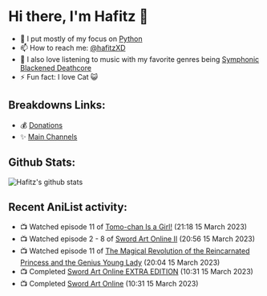 # Hi there, I'm Hafitz 👋
- 🐍 I put mostly of my focus on [Python](https://python.org)
- 📫 How to reach me: [@hafitzXD](https://t.me/hafitzXD)
- 🎵 I also love listening to music with my favorite genres being [Symphonic Blackened Deathcore](https://youtu.be/qyYmS_iBcy4)
- ⚡ Fun fact: I love Cat 😺

## Breakdowns Links:
- 💰 [Donations](https://t.me/TheBreakdowns/2)
- ✨ [Main Channels](https://t.me/TheBreakdowns)

## Github Stats:
![Hafitz's github stats](https://github-readme-stats.vercel.app/api?username=breakdowns&show_icons=true&count_private=true&bg_color=00000000&text_color=777)

## Recent AniList activity:
<!-- ANILIST_ACTIVITY:start -->

-   📺 Watched episode 11 of [Tomo-chan Is a Girl!](https://anilist.co/anime/151806) (21:18 15 March 2023)
-   📺 Watched episode 2 - 8 of [Sword Art Online II](https://anilist.co/anime/20594) (20:56 15 March 2023)
-   📺 Watched episode 11 of [The Magical Revolution of the Reincarnated Princess and the Genius Young Lady](https://anilist.co/anime/153629) (20:04 15 March 2023)
-   📺 Completed [Sword Art Online EXTRA EDITION](https://anilist.co/anime/20021) (10:31 15 March 2023)
-   📺 Completed [Sword Art Online](https://anilist.co/anime/11757) (10:31 15 March 2023)

<!-- ANILIST_ACTIVITY:end -->
